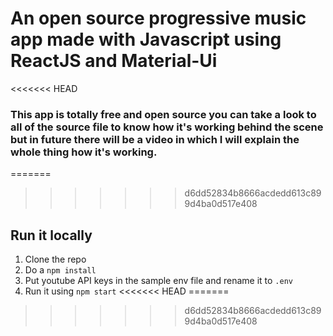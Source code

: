 # An open source progressive music app made with Javascript using ReactJS and Material-Ui

<<<<<<< HEAD
### This app is totally free and open source you can take a look to all of the source file to know how it's working behind the scene but in future there will be a video in which I will explain the whole thing how it's working.

=======
>>>>>>> d6dd52834b8666acdedd613c899d4ba0d517e408
 
 
## Run it locally 
1. Clone the repo
2. Do a `npm install`
3. Put youtube API keys in the sample env file and rename it to `.env`
4. Run it using `npm start`
<<<<<<< HEAD
=======

>>>>>>> d6dd52834b8666acdedd613c899d4ba0d517e408

